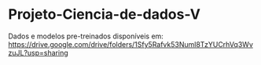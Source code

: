 # Projeto-Ciencia-de-dados-V

Dados e modelos pre-treinados disponíveis em: https://drive.google.com/drive/folders/1Sfy5Rafvk53Numl8TzYUCrhVq3WvzuJL?usp=sharing
